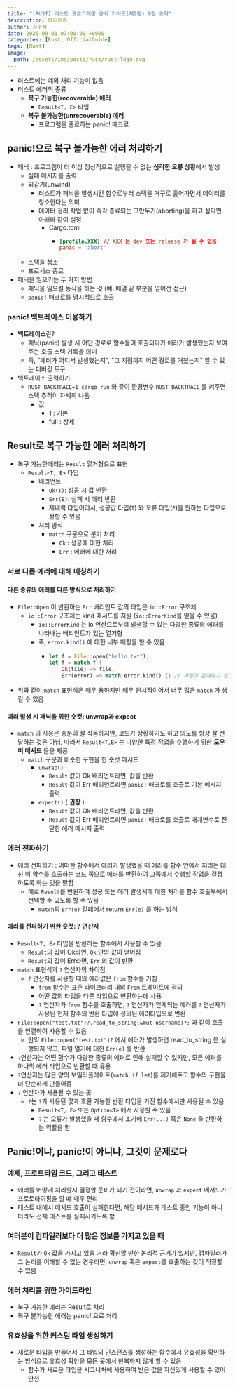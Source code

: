 ```yaml
---
title: "[RUST] 러스트 프로그래밍 공식 가이드(제2판) 9장 요약"
description: 에러처리
author: 김우석
date: 2025-09-01 07:00:00 +0900
categories: [Rust, OfficialGuide]
tags: [Rust]
image:
  path: /assets/img/posts/rust/rust-logo.svg
---
```


- 러스트에는 예외 처리 기능이 없음
- 러스트 에러의 종류
    - **복구 가능한(recoverable) 에러**
        - `Result<T, E>` 타입
    - **복구 불가능한(unrecoverable) 에러**
        - 프로그램을 종료하는 panic! 매크로

## panic!으로 복구 불가능한 에러 처리하기
- 패닉 : 프로그램이 더 이상 정상적으로 실행될 수 없는 **심각한 오류 상황**에서 발생
	- 실패 메시지를 출력
	- 되감기(unwind)
		- 러스트가 패닉을 발생시킨 함수로부터 스택을 거꾸로 훑어가면서 데이터를 청소한다는 의미
		- 데이터 정리 작업 없이 즉각 종료되는 그만두기(aborting)을 하고 싶다면 아래와 같이 설정
			- Cargo.toml
				- ```toml
				  [profile.XXX] // XXX 는 dev 또는 release 가 될 수 있음
				  panic = 'abort'
				  ```
	- 스택을 청소
	- 프로세스 종료
- 패닉을 일으키는 두 가지 방법
	- 패닉을 일으킬 동작을 하는 것 (예: 배열 끝 부분을 넘어선 접근)
	- `panic!` 매크로를 명시적으로 호출

### panic! 백트레이스 이용하기

- **백트레이스**란?
	- 패닉(panic) 발생 시 어떤 경로로 함수들이 호출되다가 에러가 발생했는지 보여주는 호출 스택 기록을 의미
	- 즉, "에러가 어디서 발생했는지", "그 지점까지 어떤 경로를 거쳤는지" 알 수 있는 디버깅 도구
- 백트레이스 출력하기
	- `RUST_BACKTRACE=1 cargo run` 와 같이 환경변수 `RUST_BACKTRACE` 를 켜주면 스택 추적이 자세히 나옴
        - 값
            - 1 : 기본
            - full : 상세

## Result로 복구 가능한 에러 처리하기
- 복구 가능한에러는 `Result` 열거형으로 표현
	- `Result<T, E>` 타입
		- 배리언트
			- `Ok(T)`: 성공 시 값 반환
			- `Err(E)`: 실패 시 에러 반환
            - 제네릭 타입이라서, 성공값 타입(`T`) 와 오류 타입(`E`)을 원하는 타입으로 정할 수 있음
        - 처리 방식
            - `match` 구문으로 분기 처리
                - `Ok` : 성공에 대한 처리
                - `Err` : 에러에 대한 처리

### 서로 다른 에러에 대해 매칭하기

#### 다른 종류의 에러를 다른 방식으로 처리하기
- `File::Open` 이 반환하는 `Err` 배리언트 값의 타입은 `io::Error` 구조체
    - `io::Error` 구조체는 kind 메서드를 지원 (`io::ErrorKind`를 얻을 수 있음)
        - `io::ErrorKind` 는 io 연산으로부터 발생할 수 있는 다양한 종류의 에러를 나타내는 배리언트가 있는 열거형
        - 즉, `error.kind()` 에 대한 내부 매칭을 할 수 있음
            - ```rust
              let f = File::open("hello.txt");
              let f = match f {
                  Ok(file) => file,
                  Err(error) => match error.kind() {} // 파일이 존재하지 않을때에 대한 처리
              ```
- 위와 같이 `match` 표현식은 매우 용하지만 매우 원시적이어서 너무 많은 `match` 가 생길 수 있음

#### 에러 발생 시 패닉을 위한 숏컷: unwrap과 expect
- `match` 의 사용은 충분히 잘 작동하지만, 코드가 장황하기도 하고 의도를 항상 잘 전달하는 것은 아님, 따라서 `Result<T,E>` 는 다양한 특정 작업을 수행하기 위한 **도우미 메서드** 들을 제공
    - `match` 구문과 비슷한 구현을 한 숏컷 메서드
        - `unwrap()`
            - `Result` 값이 Ok 배리언트라면, 값을 반환
            - `Result` 값이 Err 배리언트라면 `panic!` 매크로를 호출로 기본 메시지 출력
        - `expect()` ( **권장** )
            - `Result` 값이 Ok 배리언트라면, 값을 반환
            - `Result` 값이 Err 배리언트라면 `panic!` 매크로를 호출로 매개변수로 전달한 에러 메시지 출력


### 에러 전파하기
- 에러 전파하기 : 어떠한 함수에서 에러가 발생했을 때 에러를 함수 안에서 처리는 대신 이 함수를 호출하는 코드 쪽으로 에러를 반환하여 그쪽에서 수행할 작업을 결정하도록 하는 것을 말함
    - 예로 `Result`를 반환하여 성공 또는 에러 발생시에 대한 처리를 함수 호출부에서 선택할 수 있도록 할 수 있음
        - `match`의 `Err(e)` 갈래에서 return `Err(e)` 를 하는 방식

#### 에러를 전파하기 위한 숏컷: ? 연산자
- `Result<T, E>` 타입을 반환하는 함수에서 사용할 수 있음
    - `Result`의 값이 Ok라면, `Ok` 안의 값이 얻어짐
    - `Result`의 값이 Err라면, `Err` 의 값이 반환
- `match` 표현식과 `?` 연산자의 차이점
    - `?` 연산자를 사용할 때의 에러값은 `from` 함수를 거침
        - `from` 함수는 표준 라이브러리 내의 `From` 트레이트에 정의
        - 어떤 값의 타입을 다른 타입으로 변환하는데 사용
        - `?` 연산자가 `from` 함수를 호출하면, `?` 연산자가 얻게되는 에러를 `?` 연산자가 사용된 현재 함수의 반환 타입에 정의된 에러타입으로 변환
- `File::open("test.txt")?.read_to_string(&mut username)?;` 과 같이 호출을 연결하여 사용할 수 있음
    - 만약 `File::open("test.txt")?` 에서 에러가 발생하면 read_to_string 은 실행되지 않고, 파일 열기에 대한 `Err(e)` 를 반환
- `?`연산자는 어떤 함수가 다양한 종류의 에러로 인해 실패할 수 있지만, 모든 에러를 하나의 에러 타입으로 반환할 때 유용
- `?`연산자는 많은 양의 보일러플레이트(`match`, `if let`)를 제거해주고 함수의 구현을 더 단순하게 만들어줌
- `?` 연산자가 사용될 수 있는 곳
    - `?`는 `?`가 사용된 값과 호환 가능한 반환 타입을 가진 함수에서만 사용될 수 있음
        - `Result<T, E>` 또는 `Option<T>` 에서 사용할 수 있음
        - `?` 는 오류가 발생했을 때 함수에서 조기에 `Err(...)` 혹은 `None` 을 반환하는 역할을 함

## Panic!이냐, panic!이 아니냐, 그것이 문제로다

### 예제, 프로토타입 코드, 그리고 테스트
- 에러를 어떻게 처리할지 결정할 준비가 되기 전이라면, `unwrap` 과 `expect` 메서드가 프로토타이핑을 할 떄 매우 편리
- 테스트 내에서 메서드 호출이 실패한다면, 해당 메서드가 테스트 중인 기능이 아니더라도 전체 테스트를 실패시키도록 함

### 여러분이 컴파일러보다 더 많은 정보를 가지고 있을 때 
- `Result`가 `Ok` 값을 가지고 있을 거라 확신할 만한 논리적 근거가 있지만, 컴파일러가 그 논리를 이해할 수 없는 경우라면, `unwrap` 혹은 `expect`를 호출하는 것이 적절할 수 있음

### 에러 처리를 위한 가이드라인
- 복구 가능한 에러는 Result로 처리
- 복구 불가능한 에러는 panic! 으로 처리

### 유효성을 위한 커스텀 타입 생성하기
- 새로운 타입을 만들어서 그 타입의 인스턴스를 생성하는 함수에서 유효성을 확인하는 방식으로 유효성 확인을 모든 곳에서 반복하지 않게 할 수 있음
    - 함수가 새로운 타입을 시그니처에 사용하여 받은 값을 자신있게 사용할 수 있어 안전
